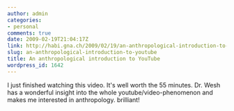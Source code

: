 ```yaml
---
author: admin
categories:
- personal
comments: true
date: 2009-02-19T21:04:17Z
link: http://habi.gna.ch/2009/02/19/an-anthropological-introduction-to-youtube/
slug: an-anthropological-introduction-to-youtube
title: An anthropological introduction to YouTube
wordpress_id: 1642
---
```


I just finished watching this video. It's well worth the 55 minutes. Dr. Wesh has a wonderful insight into the whole youtube/video-phenomenon and makes me interested in anthropology. brilliant!
